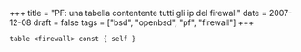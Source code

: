 +++
title = "PF: una tabella contentente tutti gli ip del firewall"
date = 2007-12-08
draft = false
tags = ["bsd", "openbsd", "pf", "firewall"]
+++
```
table <firewall> const { self }
```